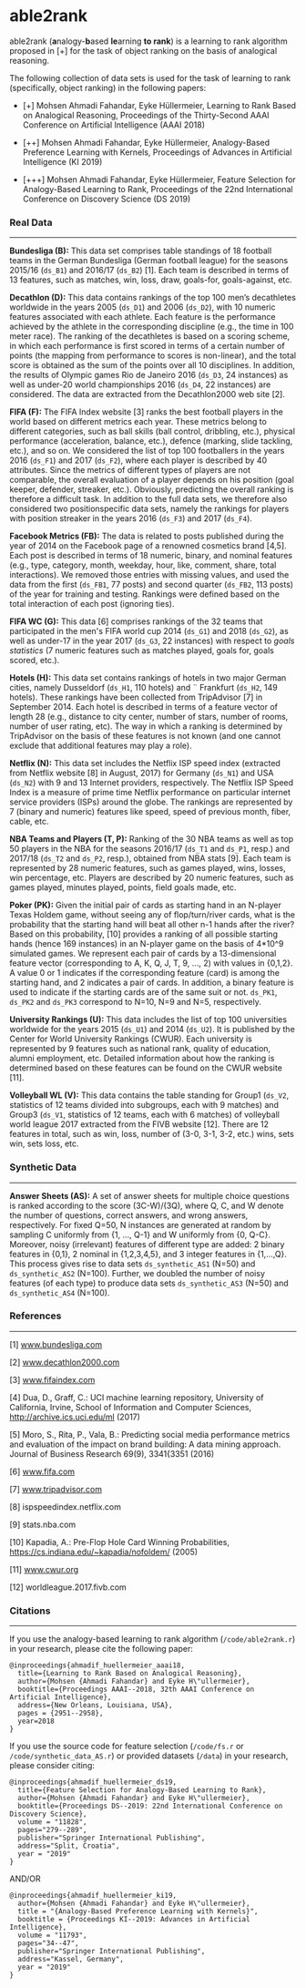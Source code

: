# able2rank

able2rank (**a**nalogy-**b**ased **le**arning **to rank**) is a learning to rank algorithm proposed in [+] for the task of object ranking on the basis of analogical reasoning.

The following collection of data sets is used for the task of learning to rank (specifically, object ranking) in the following papers:

* [+] Mohsen Ahmadi Fahandar, Eyke Hüllermeier, Learning to Rank Based on Analogical Reasoning, 
Proceedings of the Thirty-Second AAAI Conference on Artificial Intelligence (AAAI 2018) 

* [++] Mohsen Ahmadi Fahandar, Eyke Hüllermeier, Analogy-Based Preference Learning with Kernels, 
Proceedings of Advances in Artificial Intelligence (KI 2019)

* [+++] Mohsen Ahmadi Fahandar, Eyke Hüllermeier, Feature Selection for Analogy-Based Learning to Rank, 
Proceedings of the 22nd International Conference on Discovery Science (DS 2019) 

### Real Data
---
**Bundesliga (B):** This data set comprises table standings of
18 football teams in the German Bundesliga (German
football league) for the seasons 2015/16 (`ds_B1`) and 2016/17 (`ds_B2`) [1].
Each team is described in terms of 13 features, such as
matches, win, loss, draw, goals-for, goals-against, etc. 

**Decathlon (D):** This data contains rankings of the top 100
men’s decathletes worldwide in the years 2005 (`ds_D1`) and 2006 (`ds_D2`),
with 10 numeric features associated with each athlete.
Each feature is the performance achieved by the athlete in
the corresponding discipline (e.g., the time in 100 meter
race). The ranking of the decathletes is based on a scoring scheme, in which each performance is first scored in
terms of a certain number of points (the mapping from
performance to scores is non-linear), and the total score is
obtained as the sum of the points over all 10 disciplines.
In addition, the results of Olympic games Rio de Janeiro
2016 (`ds_D3`, 24 instances) as well as under-20 world championships 2016 (`ds_D4`, 22 instances) are considered. The data are
extracted from the Decathlon2000 web site [2].

**FIFA (F):** The FIFA Index website [3] ranks the best football
players in the world based on different metrics each year.
These metrics belong to different categories, such as ball
skills (ball control, dribbling, etc.), physical performance
(acceleration, balance, etc.), defence (marking, slide tackling, etc.), and so on. We considered the list of top 100
footballers in the years 2016 (`ds_F1`) and 2017 (`ds_F2`), where each player
is described by 40 attributes. Since the metrics of different types of players are not comparable, the overall evaluation of a player depends on his position (goal keeper,
defender, streaker, etc.). Obviously, predicting the overall ranking is therefore a difficult task. In addition to the
full data sets, we therefore also considered two positionspecific data sets, namely the rankings for players with
position streaker in the years 2016 (`ds_F3`) and 2017 (`ds_F4`).

**Facebook Metrics (FB):** The data is related to posts published during the year of 2014 on the Facebook page of a renowned cosmetics brand [4,5]. Each post is described in terms of 18 numeric, binary, and nominal features (e.g., type, category, month, weekday, hour, like, comment, share, total interactions). We removed those entries with missing values, and used the data from the first (`ds_FB1`, 77 posts) and second quarter (`ds_FB2`, 113 posts) of the year for training and testing. Rankings were defined based on the total interaction of each post (ignoring ties).

**FIFA WC (G):** This data [6] comprises rankings of the 32 teams that participated in the men's FIFA world cup 2014 (`ds_G1`) and 2018 (`ds_G2`), as well as under-17 in the year 2017 (`ds_G3`, 22 instances) with respect to *goals statistics* (7 numeric features such as matches played, goals for, goals scored, etc.).

**Hotels (H):** This data set contains rankings of hotels in two
major German cities, namely Dusseldorf (`ds_H1`, 110 hotels) and ¨
Frankfurt (`ds_H2`, 149 hotels). These rankings have been collected from TripAdvisor [7] in September 2014. Each hotel
is described in terms of a feature vector of length 28 (e.g.,
distance to city center, number of stars, number of rooms,
number of user rating, etc). The way in which a ranking is
determined by TripAdvisor on the basis of these features
is not known (and one cannot exclude that additional features may play a role).

**Netflix (N):** This data set includes the Netflix ISP speed index (extracted from Netflix website [8] in August, 2017) for
Germany (`ds_N1`) and USA (`ds_N2`) with 9 and 13 Internet providers, respectively. The Netflix ISP Speed Index is a measure of
prime time Netflix performance on particular internet service providers (ISPs) around the globe. The rankings are
represented by 7 (binary and numeric) features like speed,
speed of previous month, fiber, cable, etc.

**NBA Teams and Players (T, P):** Ranking of the 30 NBA teams as well as top 50 players in the NBA for the seasons 2016/17 (`ds_T1` and `ds_P1`, resp.) and 2017/18 (`ds_T2` and `ds_P2`, resp.), obtained from NBA stats [9]. Each team is represented by 28 numeric features, such as games played, wins, losses, win percentage, etc. Players are described by 20 numeric features, such as games played, minutes played, points, field goals made, etc.

**Poker (PK):** Given the initial pair of cards as starting hand in an N-player Texas Holdem game, without seeing any of flop/turn/river cards, what is the probability that the starting hand will beat all other n-1 hands after the river? Based on this probability, [10] provides a ranking of all possible starting hands (hence 169 instances) in an N-player game on the basis of 4*10^9 simulated games. We represent each pair of cards by a 13-dimensional feature vector (corresponding to A, K, Q, J, T, 9, ..., 2) with values in {0,1,2}. A value 0 or 1 indicates if the corresponding feature (card) is among the starting hand, and 2 indicates a pair of cards. In addition, a binary feature is used to indicate if the starting cards are of the same suit or not. `ds_PK1`, `ds_PK2` and `ds_PK3` correspond to N=10, N=9 and N=5, respectively.

**University Rankings (U):** This data includes the list of top 100
universities worldwide for the years 2015 (`ds_U1`) and 2014 (`ds_U2`). It is
published by the Center for World University Rankings
(CWUR). Each university is represented by 9 features
such as national rank, quality of education, alumni employment, etc. Detailed information about how the ranking is determined based on these features can be found on the CWUR website [11].

**Volleyball WL (V):** This data contains the table standing for
Group1 (`ds_V2`, statistics of 12 teams divided into subgroups,
each with 9 matches) and Group3 (`ds_V1`, statistics of 12 teams,
each with 6 matches) of volleyball world league 2017 extracted from the FIVB website [12]. There are 12 features in
total, such as win, loss, number of (3-0, 3-1, 3-2, etc.)
wins, sets win, sets loss, etc.

### Synthetic Data
---
**Answer Sheets (AS):** A set of answer sheets for multiple choice questions is ranked according to the score (3C-W)/(3Q), where Q, C, and W denote the number of questions, correct answers, and wrong answers, respectively. For fixed Q=50, N instances are generated at random by sampling C uniformly from {1, ..., Q-1} and W uniformly from {0, Q-C}. Moreover, noisy (irrelevant) features of different type are added: 2 binary features in {0,1}, 2 nominal in {1,2,3,4,5}, and 3 integer features in {1,...,Q}. This process gives rise to data sets `ds_synthetic_AS1` (N=50) and `ds_synthetic_AS2` (N=100). Further, we doubled the number of noisy features (of each type) to produce data sets `ds_synthetic_AS3` (N=50) and `ds_synthetic_AS4` (N=100).

### References
---
[1] www.bundesliga.com

[2] www.decathlon2000.com

[3] www.fifaindex.com

[4] Dua, D., Graff, C.: UCI machine learning repository, University of California, Irvine, School of Information and Computer Sciences,       http://archive.ics.uci.edu/ml (2017)

[5] Moro, S., Rita, P., Vala, B.: Predicting social media performance metrics and evaluation of the impact on brand building: A data mining     approach. Journal of Business Research 69(9), 3341{3351 (2016)

[6] www.fifa.com

[7] www.tripadvisor.com

[8] ispspeedindex.netflix.com

[9] stats.nba.com

[10] Kapadia, A.: Pre-Flop Hole Card Winning Probabilities, https://cs.indiana.edu/~kapadia/nofoldem/ (2005)

[11] www.cwur.org

[12] worldleague.2017.fivb.com

### Citations
---
If you use the analogy-based learning to rank algorithm (`/code/able2rank.r`) in your research, please cite the following paper:

```
@inproceedings{ahmadif_huellermeier_aaai18,
  title={Learning to Rank Based on Analogical Reasoning},
  author={Mohsen {Ahmadi Fahandar} and Eyke H\"ullermeier},
  booktitle={Proceedings AAAI--2018, 32th AAAI Conference on Artificial Intelligence},
  address={New Orleans, Louisiana, USA},
  pages = {2951--2958},
  year=2018
}
```

If you use the source code for feature selection (`/code/fs.r` or `/code/synthetic_data_AS.r`) or provided datasets (`/data`) in your research, please consider citing:

```
@inproceedings{ahmadif_huellermeier_ds19,
  title={Feature Selection for Analogy-Based Learning to Rank},
  author={Mohsen {Ahmadi Fahandar} and Eyke H\"ullermeier},
  booktitle={Proceedings DS--2019: 22nd International Conference on Discovery Science},
  volume = "11828",
  pages="279--289",
  publisher="Springer International Publishing",
  address="Split, Croatia",
  year = "2019"
}
```
AND/OR
```
@inproceedings{ahmadif_huellermeier_ki19,
  author={Mohsen {Ahmadi Fahandar} and Eyke H\"ullermeier},
  title = "{Analogy-Based Preference Learning with Kernels}",
  booktitle = {Proceedings KI--2019: Advances in Artificial Intelligence},
  volume = "11793",
  pages="34--47",
  publisher="Springer International Publishing",
  address="Kassel, Germany",
  year = "2019"
}
```
